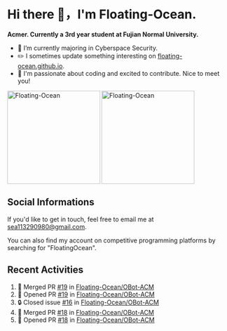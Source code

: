 # Hi there 👋，I'm Floating-Ocean.

**Acmer. Currently a 3rd year student at Fujian Normal University.**

- 🔭 I’m currently majoring in Cyberspace Security.
- ✏️ I sometimes update something interesting on [floating-ocean.github.io](https://floating-ocean.github.io/).
- 👯 I'm passionate about coding and excited to contribute. Nice to meet you!

<p><img align="left" height="212" src="https://readme-stats-eta-flame.vercel.app/api/top-langs?username=Floating-Ocean&show_icons=true&locale=en&layout=donut&&hide=html&border_radius=16" alt="Floating-Ocean" /></p>

<p><img align="center" height="212" src="https://readme-stats-eta-flame.vercel.app/api?username=Floating-Ocean&show_icons=true&locale=en&exclude_repo=Floating-Ocean.github.io&border_radius=16&rank_icon=github&show=reviews" alt="Floating-Ocean" /></p>

## Social Informations

If you'd like to get in touch, feel free to email me at [sea113290980@gmail.com](mailto:sea113290980@gmail.com).

You can also find my account on competitive programming platforms by searching for "FloatingOcean".

## Recent Activities
<!--START_SECTION:activity-->
1. 🎉 Merged PR [#19](https://github.com/Floating-Ocean/OBot-ACM/pull/19) in [Floating-Ocean/OBot-ACM](https://github.com/Floating-Ocean/OBot-ACM)
2. 💪 Opened PR [#19](https://github.com/Floating-Ocean/OBot-ACM/pull/19) in [Floating-Ocean/OBot-ACM](https://github.com/Floating-Ocean/OBot-ACM)
3. 🔒 Closed issue [#16](https://github.com/Floating-Ocean/OBot-ACM/issues/16) in [Floating-Ocean/OBot-ACM](https://github.com/Floating-Ocean/OBot-ACM)
4. 🎉 Merged PR [#18](https://github.com/Floating-Ocean/OBot-ACM/pull/18) in [Floating-Ocean/OBot-ACM](https://github.com/Floating-Ocean/OBot-ACM)
5. 💪 Opened PR [#18](https://github.com/Floating-Ocean/OBot-ACM/pull/18) in [Floating-Ocean/OBot-ACM](https://github.com/Floating-Ocean/OBot-ACM)
<!--END_SECTION:activity-->


